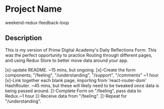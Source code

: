 # Project Name
weekend-redux-feedback-loop

## Description

This is my version of Prime Digital Academy's Daily Reflections Form.  This was the perfect opportunity to practice Routing through different pages, and using Redux Store to better move data around your app.

[x]-update README. ~15 mins, but ongoing.
[x]-Create the form components; "/feeling", "/understanding", "/support", "/comments" ~1 hour
[x]-Link together each blank page, importing from 'react-router-dom' HashRouter. ~45 mins, but these will likely need to be tweaked once data is being passed around.
[]-Complete Form on "/feeling", pass data to Redux.~1 hour
[]-Receive data from "/feeling".
[]-Repeat for "/understanding".
